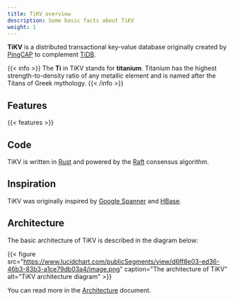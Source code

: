 ```yaml
---
title: TiKV overview
description: Some basic facts about TiKV
weight: 1
---
```


**TiKV** is a distributed transactional key-value database originally created by [PingCAP](https://pingcap.com/en) to complement [TiDB](https://github.com/pingcap/tidb).

{{< info >}}
The **Ti** in TiKV stands for **titanium**. Titanium has the highest strength-to-density ratio of any metallic element and is named after the Titans of Greek mythology.
{{< /info >}}

## Features

{{< features >}}

## Code

TiKV is written in [Rust](https://www.rust-lang.org) and powered by the [Raft](https://raft.github.io) consensus algorithm.

## Inspiration

TiKV was originally inspired by [Google Spanner](https://ai.google/research/pubs/pub39966) and [HBase](https://hbase.apache.org).

## Architecture

The basic architecture of TiKV is described in the diagram below:

{{< figure src="https://www.lucidchart.com/publicSegments/view/d6ff8e03-ed36-46b3-83b3-a1ce79db03a4/image.png" caption="The architecture of TiKV" alt="TiKV architecture diagram" >}}

You can read more in the [Architecture](architecture) document.
